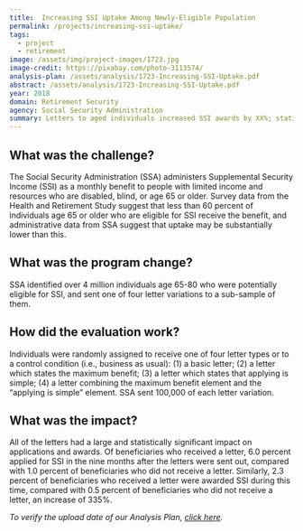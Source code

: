 ```yaml
---
title:  Increasing SSI Uptake Among Newly-Eligible Population
permalink: /projects/increasing-ssi-uptake/
tags:
  - project
  - retirement 
image: /assets/img/project-images/1723.jpg  
image-credit: https://pixabay.com/photo-3113574/
analysis-plan: /assets/analysis/1723-Increasing-SSI-Uptake.pdf
abstract: /assets/analysis/1723-Increasing-SSI-Uptake.pdf
year: 2018  
domain: Retirement Security
agency: Social Security Administration
summary: Letters to aged individuals increased SSI awards by XX%; stating the maximum benefit amount further increased applications and awards.
---
```

## What was the challenge?

The Social Security Administration (SSA) administers Supplemental Security Income (SSI) as a monthly benefit to people with limited income and resources who are disabled, blind, or age 65 or older. Survey data from the Health and Retirement Study suggest that less than 60 percent of individuals age 65 or older who are eligible for SSI receive the benefit, and administrative data from SSA suggest that uptake may be substantially lower than this.

## What was the program change?

SSA identified over 4 million individuals age 65-80 who were potentially eligible for SSI, and sent one of four letter variations to a sub-sample of them. 

## How did the evaluation work?

Individuals were randomly assigned to receive one of four letter types or to a control condition (i.e., business as usual): (1) a basic letter; (2) a letter which states the maximum benefit; (3) a letter which states that applying is simple; (4) a letter combining the maximum benefit element and the “applying is simple” element. SSA sent 100,000 of each letter variation.

## What was the impact?

All of the letters had a large and statistically significant impact on applications and awards. Of beneficiaries who received a letter, 6.0 percent applied for SSI in the nine months after the letters were sent out, compared with 1.0 percent of beneficiaries who did not receive a letter. Similarly, 2.3 percent of beneficiaries who received a letter were awarded SSI during this time, compared with 0.5 percent of beneficiaries who did not receive a letter, an increase of 335%.

<i>To verify the upload date of our Analysis Plan, <a href="https://github.com/gsa-oes/office-of-evaluation-sciences/tree/master/assets/analysis">click here</a>.</i>
